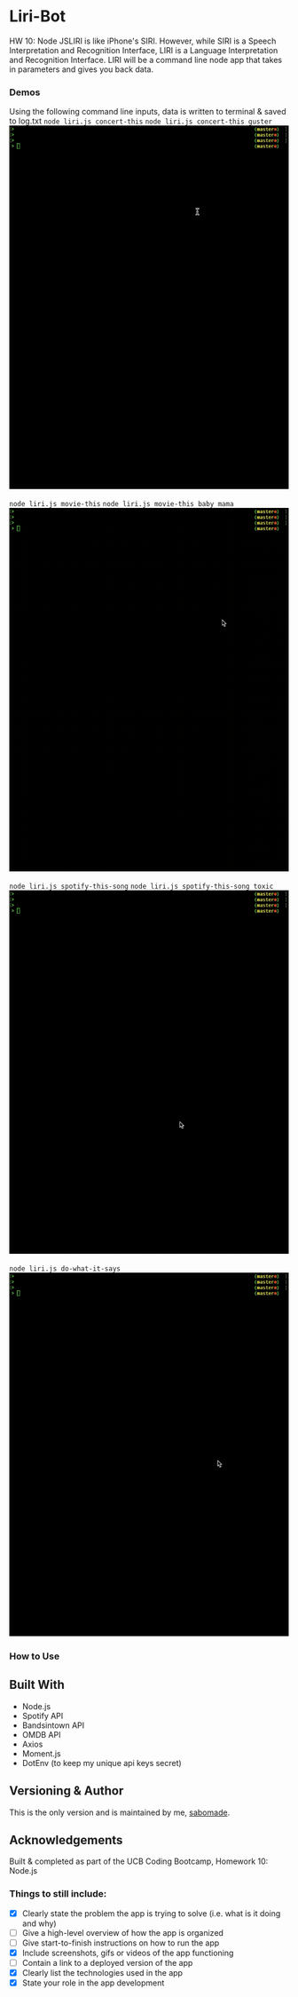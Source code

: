 # Liri-Bot
HW 10: Node JSLIRI is like iPhone's SIRI. However, while SIRI is a Speech Interpretation and Recognition Interface, LIRI is a Language Interpretation and Recognition Interface. LIRI will be a command line node app that takes in parameters and gives you back data.

### Demos 
Using the following command line inputs, data is written to terminal & saved to log.txt
`node liri.js concert-this`
`node liri.js concert-this guster`
![concert-this demo](concert-this.gif)

`node liri.js movie-this`
`node liri.js movie-this baby mama`
![movie-this demo](movie-this.gif)

`node liri.js spotify-this-song`
`node liri.js spotify-this-song toxic`
![spotify-this-song demo](spotify-this-song.gif)

`node liri.js do-what-it-says`
![do-what-it-says demo](do-what-it-says.gif)

### How to Use


## Built With
* Node.js
* Spotify API
* Bandsintown API
* OMDB API
* Axios
* Moment.js
* DotEnv (to keep my unique api keys secret) 

## Versioning & Author
This is the only version and is maintained by me, [sabomade](https://github.com/sabomade).

## Acknowledgements
Built & completed as part of the UCB Coding Bootcamp, Homework 10: Node.js


### Things to still include:
- [x] Clearly state the problem the app is trying to solve (i.e. what is it doing and why)
- [ ] Give a high-level overview of how the app is organized
- [ ] Give start-to-finish instructions on how to run the app
- [x] Include screenshots, gifs or videos of the app functioning
- [ ] Contain a link to a deployed version of the app
- [x] Clearly list the technologies used in the app
- [x] State your role in the app development
